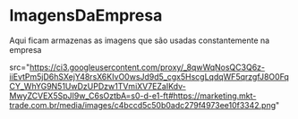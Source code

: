 # ImagensDaEmpresa
Aqui ficam armazenas as imagens que são usadas constantemente na empresa

src="https://ci3.googleusercontent.com/proxy/_8qwWqNosQC3Q6z-iiEvtPm5jD6hSXejY48rsX6KIvO0wsJd9d5_cgx5HscgLqdqWF5qrzgfJ8O0FqCY_WhYG9N51UwDzUPDzw1TVmiXV7EZaIKdv-MwyZCVEX5SpJI9w_C6sOztbA=s0-d-e1-ft#https://marketing.mkt-trade.com.br/media/images/c4bccd5c50b0adc279f4973ee10f3342.png"
